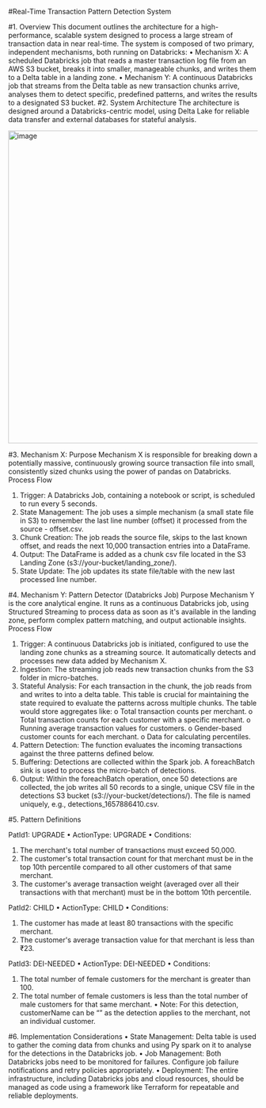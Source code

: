 #Real-Time Transaction Pattern Detection System

#1. Overview
This document outlines the architecture for a high-performance, scalable system designed to process a large stream of transaction data in near real-time. The system is composed of two primary, independent mechanisms, both running on Databricks:
•	Mechanism X: A scheduled Databricks job that reads a master transaction log file from an AWS S3 bucket, breaks it into smaller, manageable chunks, and writes them to a Delta table in a landing zone.
•	Mechanism Y: A continuous Databricks job that streams from the Delta table as new transaction chunks arrive, analyses them to detect specific, predefined patterns, and writes the results to a designated S3 bucket.
#2. System Architecture
The architecture is designed around a Databricks-centric model, using Delta Lake for reliable data transfer and external databases for stateful analysis.
 
<img width="1059" height="631" alt="image" src="https://github.com/user-attachments/assets/b329a340-dcf0-43ee-a65c-3f089c7512f2" />



#3. Mechanism X: 
Purpose
Mechanism X is responsible for breaking down a potentially massive, continuously growing source transaction file into small, consistently sized chunks using the power of pandas on Databricks. 
Process Flow
1.	Trigger: A Databricks Job, containing a notebook or script, is scheduled to run every 5 seconds.
2.	State Management: The job uses a simple mechanism (a small state file in S3) to remember the last line number (offset) it processed from the source - offset.csv.
3.	Chunk Creation: The job reads the source file, skips to the last known offset, and reads the next 10,000 transaction entries into a DataFrame.
4.	Output: The DataFrame is added as a chunk csv file located in the S3 Landing Zone (s3://your-bucket/landing_zone/). 
5.	State Update: The job updates its state file/table with the new last processed line number.

#4. Mechanism Y: Pattern Detector (Databricks Job)
Purpose
Mechanism Y is the core analytical engine. It runs as a continuous Databricks job, using Structured Streaming to process data as soon as it's available in the landing zone, perform complex pattern matching, and output actionable insights.
Process Flow
1.	Trigger: A continuous Databricks job is initiated, configured to use the landing zone  chunks as a streaming source. It automatically detects and processes new data added by Mechanism X.
2.	Ingestion: The streaming job reads new transaction chunks from the S3 folder in micro-batches.
3.	Stateful Analysis: For each transaction in the chunk, the job reads from and writes to into a delta table. This table is crucial for maintaining the state required to evaluate the patterns across multiple chunks. The table would store aggregates like:
o	Total transaction counts per merchant.
o	Total transaction counts for each customer with a specific merchant.
o	Running average transaction values for customers.
o	Gender-based customer counts for each merchant.
o	Data for calculating percentiles.
4.	Pattern Detection: The function evaluates the incoming transactions against the three patterns defined below.
5.	Buffering: Detections are collected within the Spark job. A foreachBatch sink is used to process the micro-batch of detections.
6.	Output: Within the foreachBatch operation, once 50 detections are collected, the job writes all 50 records to a single, unique CSV file in the detections S3 bucket (s3://your-bucket/detections/). The file is named uniquely, e.g., detections_1657886410.csv.

#5. Pattern Definitions

PatId1: UPGRADE
•	ActionType: UPGRADE
•	Conditions:
1.	The merchant's total number of transactions must exceed 50,000.
2.	The customer's total transaction count for that merchant must be in the top 10th percentile compared to all other customers of that same merchant.
3.	The customer's average transaction weight (averaged over all their transactions with that merchant) must be in the bottom 10th percentile.

PatId2: CHILD
•	ActionType: CHILD
•	Conditions:
1.	The customer has made at least 80 transactions with the specific merchant.
2.	The customer's average transaction value for that merchant is less than ₹23.
   
PatId3: DEI-NEEDED
•	ActionType: DEI-NEEDED
•	Conditions:
1.	The total number of female customers for the merchant is greater than 100.
2.	The total number of female customers is less than the total number of male customers for that same merchant.
•	Note: For this detection, customerName can be “” as the detection applies to the merchant, not an individual customer.


#6. Implementation Considerations
•	State Management: Delta table is used to gather the coming data from chunks and using Py spark on it to analyse for the detections in the Databricks job.
•	Job Management: Both Databricks jobs need to be monitored for failures. Configure job failure notifications and retry policies appropriately.
•	Deployment: The entire infrastructure, including Databricks jobs and cloud resources, should be managed as code using a framework like Terraform for repeatable and reliable deployments.

